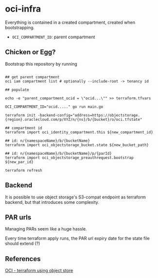 # oci-infra

Everything is contained in a created compartment, created when bootstrapping.

- `OCI_COMPARTMENT_ID`: parent compartment

## Chicken or Egg?

Bootstrap this repository by running

```shell

## get parent compartment
oci iam compartment list # optionally --include-root -> tenancy id

## populate 

echo -e "parent_compartment_ocid = \"ocid...\"" >> terraform.tfvars

OCI_COMPARTMENT_ID="ocid....." go run main.go

terraform init -backend-config="address=https://objectstorage.{region}.oraclecloud.com/p/XYZ/n/{ns}/b/{bucket}/o/oci.tfstate"

## compartment id
terraform import oci_identity_compartment.this ${new_compartment_id}

## id: n/{namespaceName}/b/{bucketName}
terraform import oci_objectstorage_bucket.state ${new_bucket_path}

## id: n/{namespaceName}/b/{bucketName}/p/{parId}
terraform import oci_objectstorage_preauthrequest.bootstrap ${new_par_id}

terraform refresh
```

## Backend

It is possible to use object storage's S3-compat endpoint as terraform backend, but that introduces some complexity.

## PAR urls

Managing PARs seem like a huge hassle.

Every time terraform apply runs, the PAR url expiry date for the state file should extend (?)

## References

[OCI - terraform using object store](https://docs.oracle.com/en-us/iaas/Content/API/SDKDocs/terraformUsingObjectStore.htm)